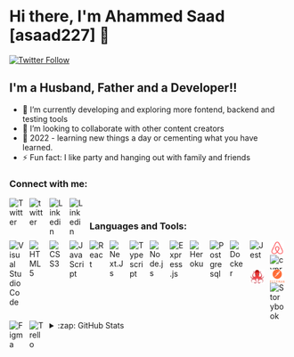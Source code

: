 # Hi there, I'm Ahammed Saad [asaad227] 👋

[![Twitter Follow](https://img.shields.io/twitter/follow/a_saad227?color=1DA1F2&logo=twitter&style=for-the-badge)](https://twitter.com/intent/follow?original_referer=https%3A%2F%2Fgithub.com%2Fa_saad227&screen_name=a_saad227)

## I'm a Husband, Father and a Developer!!

- 🌱 I’m currently developing and exploring more fontend, backend and testing tools
- 👯 I’m looking to collaborate with other content creators
- 🎯 2022 - learning new things a day or cementing what you have learned. 
- ⚡ Fun fact: I like party and hanging out with family and friends

### Connect with me:

[<img align="left" alt="Twitter" width="26px" src="https://cdn.jsdelivr.net/gh/devicons/devicon/icons/twitter/twitter-original.svg" style="padding-right:10px;" />](https://twitter.com/ahammed5055954#gh-light-mode-only)
[<img align="left" alt="twitter" width="26px" src="https://cdn.jsdelivr.net/gh/devicons/devicon/icons/twitter/twitter-original.svg" style="padding-right:10px;" />](https://twitter.com/ahammed5055954#gh-dark-mode-only)
&nbsp;&nbsp;
[<img align="left" alt="Linkedin" width="26px" src="https://cdn.jsdelivr.net/gh/devicons/devicon/icons/linkedin/linkedin-original.svg" style="padding-right:10px;" />](https://linkedin.com/in/ahammed-saad-5341b3231#gh-light-mode-only)
[<img align="left" alt="Linkedin" width="26px" src="https://cdn.jsdelivr.net/gh/devicons/devicon/icons/linkedin/linkedin-original.svg" style="padding-right:10px;" />](https://linkedin.com/in/ahammed-saad-5341b3231#gh-dark-mode-only)
&nbsp;&nbsp;
<!-- [![website](./img/instagram-light.svg)](https://instagram.com/(write your instragram name)#gh-light-mode-only)
[![website](./img/instagram-dark.svg)](https://instagram.com/(write your instragram details )#gh-dark-mode-only) -->

### Languages and Tools:

<img align="left" alt="Visual Studio Code" width="26px" src="https://cdn.jsdelivr.net/gh/devicons/devicon/icons/vscode/vscode-original.svg" style="padding-right:10px;" />
<img align="left" alt="HTML5" width="26px" src="https://cdn.jsdelivr.net/gh/devicons/devicon/icons/html5/html5-original.svg" style="padding-right:10px;" />
<img align="left" alt="CSS3" width="26px" src="https://cdn.jsdelivr.net/gh/devicons/devicon/icons/css3/css3-original.svg" style="padding-right:10px;" />

<img align="left" alt="JavaScript" width="26px" src="https://cdn.jsdelivr.net/gh/devicons/devicon/icons/javascript/javascript-original.svg" style="padding-right:10px;" />
<img align="left" alt="React" width="26px" src="https://cdn.jsdelivr.net/gh/devicons/devicon/icons/react/react-original.svg" style="padding-right:10px;" />
<img align="left" alt="Next.Js" width="26px" src="https://cdn.jsdelivr.net/gh/devicons/devicon/icons/nextjs/nextjs-original-wordmark.svg" style="padding-right:10px;" />
<img align="left" alt="Typescript" width="26px" src="https://cdn.jsdelivr.net/gh/devicons/devicon/icons/typescript/typescript-original.svg" style="padding-right:10px;" />
<img align="left" alt="Node.js" width="26px" src="https://cdn.jsdelivr.net/gh/devicons/devicon/icons/nodejs/nodejs-original.svg" style="padding-right:10px;" />
<img align="left" alt="Express.js" width="26px" src="https://cdn.jsdelivr.net/gh/devicons/devicon/icons/express/express-original.svg" style="padding-right:10px;" />

<img align="left" alt="Heroku" width="26px" src="https://cdn.jsdelivr.net/gh/devicons/devicon/icons/heroku/heroku-original.svg" style="padding-right:10px;" />
<img align="left" alt="Postgresql" width="26px" src="https://cdn.jsdelivr.net/gh/devicons/devicon/icons/postgresql/postgresql-original-wordmark.svg" style="padding-right:10px;" />

<img align="left" alt="Docker" width="26px" src="https://cdn.jsdelivr.net/gh/devicons/devicon/icons/docker/docker-original-wordmark.svg" style="padding-right:10px;" />
<img align="left" alt="Jest" width="26px" src="https://cdn.jsdelivr.net/gh/devicons/devicon/icons/jest/jest-plain.svg" style="padding-right:10px;" />
<img align="left" alt="enzyme" width="26px" src="./icon-images/enzyme.png" style="padding-right:10px;" />
<img align="left" alt="cypress" width="26px" height="26px" src="https://raw.githubusercontent.com/cypress-io/cypress-icons/e61b554695b28267a1387a839f816c73e7a7e95e/src/logo/cypress-io-logo.svg" style="padding-right:10px;" />
<img align="left" alt="react-testing-library" width="26px" src="./icon-images/react testing library.png" style="padding-right:10px;" />
<img align="left" alt="postman" width="26px"  src="./icon-images/postman.png" style="padding-right: 10px;" />
<img align="left" alt="Storybook" width="26px" src="https://cdn.jsdelivr.net/gh/devicons/devicon/icons/storybook/storybook-original-wordmark.svg" style="padding-right:10px;" />
<img align="left" alt="Figma" width="26px" src="https://cdn.jsdelivr.net/gh/devicons/devicon/icons/figma/figma-original.svg" style="padding-right:10px;" />
<img align="left" alt="Trello" width="26px" src="https://cdn.jsdelivr.net/gh/devicons/devicon/icons/trello/trello-plain-wordmark.svg" style="padding-right:10px;" />

<br />
<br />

<details>
  <summary>:zap: GitHub Stats</summary>
 
  <img align="left" alt="asaad227's GitHub Stats" src="https://github-readme-stats.vercel.app/api?username=asaad227&show_icons=true&hide_border=false&title_color=ff652f&icon_color=FFE400&bg_color=09131B&text_color=ffffff&border_color=0c1a25" />
 
</details>

 

